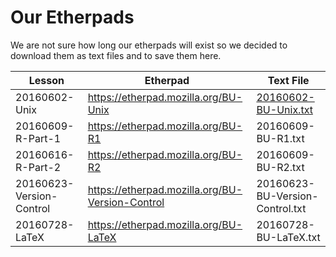 # Our Etherpads 

We are not sure how long our etherpads will exist so we decided to download them as text files and to save them here. 

| Lesson | Etherpad | Text File | 
| ------ | -------- | --------- | 
| 20160602-Unix | https://etherpad.mozilla.org/BU-Unix | [20160602-BU-Unix.txt](20160602-BU-Unix.txt) | 
| 20160609-R-Part-1 | https://etherpad.mozilla.org/BU-R1 | 20160609-BU-R1.txt |
| 20160616-R-Part-2 | https://etherpad.mozilla.org/BU-R2| 20160609-BU-R2.txt |
| 20160623-Version-Control | https://etherpad.mozilla.org/BU-Version-Control | 20160623-BU-Version-Control.txt | 
| 20160728-LaTeX | https://etherpad.mozilla.org/BU-LaTeX | 20160728-BU-LaTeX.txt |
